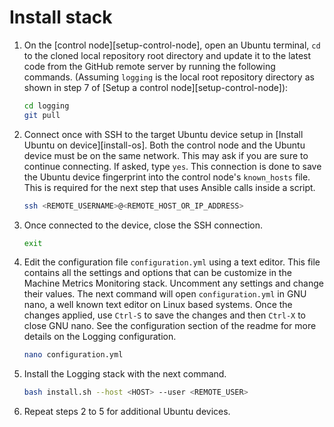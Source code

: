 # Install stack

1. On the [control node][setup-control-node], open an Ubuntu terminal, `cd` to
   the cloned local repository root directory and update it to the latest code
   from the GitHub remote server by running the following commands. (Assuming
   `logging` is the local root repository directory as shown
   in step 7 of [Setup a control node][setup-control-node]):

   ```bash
   cd logging
   git pull
   ```

1. Connect once with SSH to the target Ubuntu device setup in [Install Ubuntu on
   device][install-os]. Both the control node and the Ubuntu device must be
   on the same network. This may ask if you are sure to continue connecting. If
   asked, type `yes`. This connection is done to save the Ubuntu device
   fingerprint into the control node's `known_hosts` file. This is required
   for the next step that uses Ansible calls inside a script.

   ```bash
   ssh <REMOTE_USERNAME>@<REMOTE_HOST_OR_IP_ADDRESS>
   ```

1. Once connected to the device, close the SSH connection.

   ```bash
   exit
   ```

1. Edit the configuration file `configuration.yml` using a text editor. This
   file contains all the settings and options that can be customize in the
   Machine Metrics Monitoring stack. Uncomment any settings and change their
   values. The next command will open `configuration.yml` in GNU nano, a well
   known text editor on Linux based systems. Once the changes applied, use
   `Ctrl-S` to save the changes and then `Ctrl-X` to close GNU nano. See the
   configuration section of the readme for more details on the
   Logging configuration.

   ```bash
   nano configuration.yml
   ```

1. Install the Logging stack with the next command. 

   ```bash
   bash install.sh --host <HOST> --user <REMOTE_USER>
   ```

1. Repeat steps 2 to 5 for additional Ubuntu devices.


